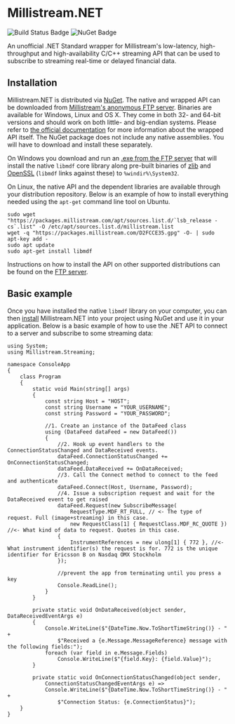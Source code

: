 # Millistream.NET
![Build Status Badge](https://bit.ly/2ENttLt") ![NuGet Badge](https://img.shields.io/nuget/v/Millistream.Streaming.svg)

An unofficial .NET Standard wrapper for Millistream's low-latency, high-throughput and high-availability C/C++ streaming API that can be used to subscribe to streaming real-time or delayed financial data.
## Installation
Millistream.NET is distributed via [NuGet](https://www.nuget.org/packages/Millistream.Streaming). The native and wrapped API can be downloaded from [Millistream's anonymous FTP server](https://bit.ly/2LOXHf5). Binaries are available for Windows, Linux and OS X. They come in both 32- and 64-bit versions and should work on both little- and big-endian systems. Please refer to [the official documentation](https://bit.ly/2LOYjkT) for more information about the wrapped API itself. The NuGet package does not include any native assemblies. You will have to download and install these separately.
 
On Windows you download and run an [.exe from the FTP server](https://bit.ly/2N96qh2) that will install the native `libmdf` core library along pre-built binaries of [zlib](http://zlib.net) and [OpenSSL](http://openssl.org/) (`libmdf` links against these) to `%windir%\System32`.
 
On Linux, the native API and the dependent libraries are available through your distribution repository. Below is an example of how to install everything needed using the `apt-get` command line tool on Ubuntu.

    sudo wget "https://packages.millistream.com/apt/sources.list.d/`lsb_release -cs`.list" -O /etc/apt/sources.list.d/millistream.list 
    wget -q "https://packages.millistream.com/D2FCCE35.gpg" -O- | sudo apt-key add - 
    sudo apt update
    sudo apt-get install libmdf

Instructions on how to install the API on other supported distributions can be found on the [FTP server](https://bit.ly/2wD2omK).
## Basic example
Once you have installed the native `libmdf` library on your computer, you can then [install](https://docs.microsoft.com/en-us/nuget/consume-packages/ways-to-install-a-package) Millistream.NET into your project using NuGet and use it in your application. Below is a basic example of how to use the .NET API to connect to a server and subscribe to some streaming data:

    using System;
    using Millistream.Streaming;

    namespace ConsoleApp
    {
        class Program
        {
            static void Main(string[] args)
            {
                const string Host = "HOST";
                const string Username = "YOUR_USERNAME";
                const string Password = "YOUR_PASSWORD";

                //1. Create an instance of the DataFeed class
                using (DataFeed dataFeed = new DataFeed())
                {
                    //2. Hook up event handlers to the ConnectionStatusChanged and DataReceived events.
                    dataFeed.ConnectionStatusChanged += OnConnectionStatusChanged;
                    dataFeed.DataReceived += OnDataReceived;
                    //3. Call the Connect method to connect to the feed and authenticate
                    dataFeed.Connect(Host, Username, Password);
                    //4. Issue a subscription request and wait for the DataReceived event to get raised
                    dataFeed.Request(new SubscribeMessage(
                        RequestType.MDF_RT_FULL, // <- The type of request. Full (image+streaming) in this case.
                        new RequestClass[1] { RequestClass.MDF_RC_QUOTE }) //<- What kind of data to request. Quotes in this case.
                    {
                        InstrumentReferences = new ulong[1] { 772 }, //<- What instrument identifier(s) the request is for. 772 is the unique identifier for Ericsson B on Nasdaq OMX Stockholm
                    });

                    //prevent the app from terminating until you press a key
                    Console.ReadLine();
                }
            }

            private static void OnDataReceived(object sender, DataReceivedEventArgs e)
            {
                Console.WriteLine($"{DateTime.Now.ToShortTimeString()} - " +
                    $"Received a {e.Message.MessageReference} message with the following fields:");
                foreach (var field in e.Message.Fields)
                    Console.WriteLine($"{field.Key}: {field.Value}");
            }

            private static void OnConnectionStatusChanged(object sender,
                ConnectionStatusChangedEventArgs e) =>
                Console.WriteLine($"{DateTime.Now.ToShortTimeString()} - " +
                    $"Connection Status: {e.ConnectionStatus}");
        }
    }

